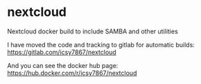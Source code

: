 # nextcloud
Nextcloud docker build to include SAMBA and other utilities

I have moved the code and tracking to gitlab for automatic builds:
https://gitlab.com/icsy7867/nextcloud

And you can see the docker hub page:
https://hub.docker.com/r/icsy7867/nextcloud
